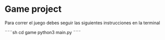 # Game project

Para correr el juego debes seguir las siguientes instrucciones en la terminal

¨¨¨sh
cd game
python3 main.py
¨¨¨